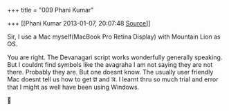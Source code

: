 +++
title = "009 Phani Kumar"

+++
[[Phani Kumar	2013-01-07, 20:07:48 [Source](https://groups.google.com/g/samskrita/c/JFqeaNB0_QY)]]



Sir, I use a Mac myself(MacBook Pro Retina Display) with Mountain Lion as OS.

You are right. The Devanagari script works wonderfully generally speaking. But I couldnt find symbols like the avagraha I am not saying they are not there. Probably they are. But one doesnt know. The usually user friendly Mac doesnt tell us how to get ज्ञ and ञ. I learnt thru
so much trial and error that I might as well have been using Windows.  



